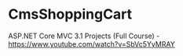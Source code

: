 # CmsShoppingCart
ASP.NET Core MVC 3.1 Projects (Full Course) - https://www.youtube.com/watch?v=SbVc5YyMRAY
